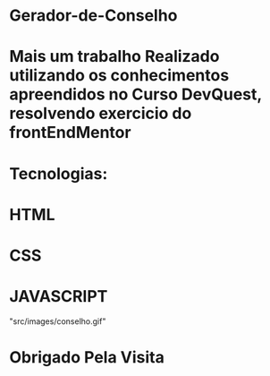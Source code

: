# Gerador-de-Conselho


# Mais um trabalho Realizado utilizando os conhecimentos apreendidos no Curso DevQuest, resolvendo exercicio do frontEndMentor

# Tecnologias:
# HTML
# CSS
# JAVASCRIPT  


<img>"src/images/conselho.gif"<img>



# Obrigado Pela Visita

